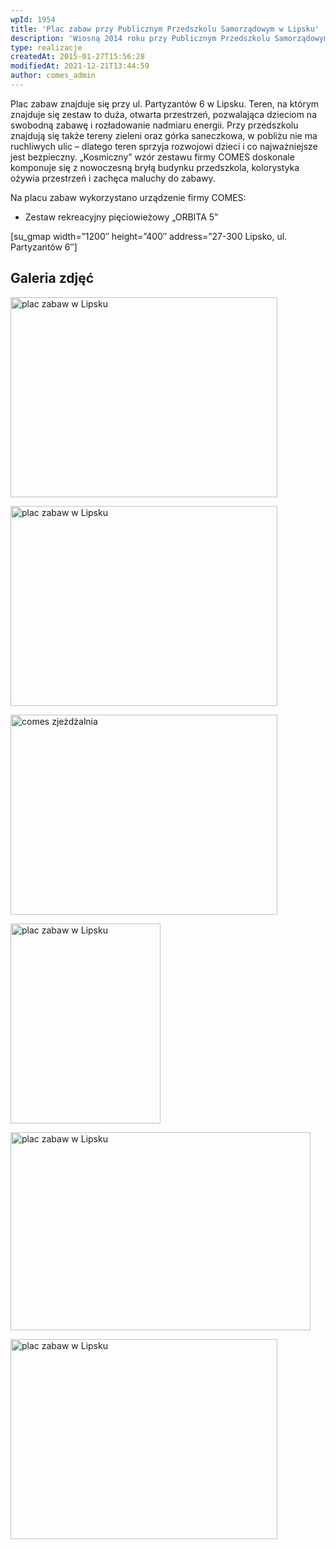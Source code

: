 ```yaml
---
wpId: 1954
title: 'Plac zabaw przy Publicznym Przedszkolu Samorządowym w Lipsku'
description: 'Wiosną 2014 roku przy Publicznym Przedszkolu Samorządowym w Lipsku Firma COMES zamontowała pięciowieżowy, wielofunkcyjny zestaw zabawowo-rekreacyjny.'
type: realizacje
createdAt: 2015-01-27T15:56:28
modifiedAt: 2021-12-21T13:44:59
author: comes_admin
---
```



Plac zabaw znajduje się przy ul. Partyzantów 6 w Lipsku. Teren, na którym znajduje się zestaw to duża, otwarta przestrzeń, pozwalająca dzieciom na swobodną zabawę i rozładowanie nadmiaru energii. Przy przedszkolu znajdują się także tereny zieleni oraz górka saneczkowa, w pobliżu nie ma ruchliwych ulic – dlatego teren sprzyja rozwojowi dzieci i co najważniejsze jest bezpieczny. „Kosmiczny” wzór zestawu firmy COMES doskonale komponuje się z nowoczesną bryłą budynku przedszkola, kolorystyka ożywia przestrzeń i zachęca maluchy do zabawy.

Na placu zabaw wykorzystano urządzenie firmy COMES:

*   Zestaw rekreacyjny pięciowieżowy „ORBITA 5”

\[su\_gmap width=”1200″ height=”400″ address=”27-300 Lipsko, ul. Partyzantów 6″\]

## Galeria zdjęć

[<img loading="lazy" decoding="async" width="427" height="320" src="/images/realizacje/plac-zabaw-przy-publicznym-przedszkolu-samorzadowym-w-lipsku/2-plac-zabaw-dla-dzieci-lipsko-427x320.jpg" alt="plac zabaw w Lipsku" srcset="/images/realizacje/plac-zabaw-przy-publicznym-przedszkolu-samorzadowym-w-lipsku/2-plac-zabaw-dla-dzieci-lipsko-427x320.jpg 427w, /images/realizacje/plac-zabaw-przy-publicznym-przedszkolu-samorzadowym-w-lipsku/2-plac-zabaw-dla-dzieci-lipsko-220x165.jpg 220w, /images/realizacje/plac-zabaw-przy-publicznym-przedszkolu-samorzadowym-w-lipsku/2-plac-zabaw-dla-dzieci-lipsko-650x488.jpg 650w, /images/realizacje/plac-zabaw-przy-publicznym-przedszkolu-samorzadowym-w-lipsku/2-plac-zabaw-dla-dzieci-lipsko-768x576.jpg 768w, /images/realizacje/plac-zabaw-przy-publicznym-przedszkolu-samorzadowym-w-lipsku/2-plac-zabaw-dla-dzieci-lipsko-230x173.jpg 230w, /images/realizacje/plac-zabaw-przy-publicznym-przedszkolu-samorzadowym-w-lipsku/2-plac-zabaw-dla-dzieci-lipsko-213x160.jpg 213w, /images/realizacje/plac-zabaw-przy-publicznym-przedszkolu-samorzadowym-w-lipsku/2-plac-zabaw-dla-dzieci-lipsko.jpg 800w" sizes="(max-width: 427px) 100vw, 427px" />](https://comes.pl/realizacje/plac-zabaw-przy-publicznym-przedszkolu-samorzadowym-w-lipsku/2-plac-zabaw-dla-dzieci-lipsko/)

[<img loading="lazy" decoding="async" width="427" height="320" src="/images/realizacje/plac-zabaw-przy-publicznym-przedszkolu-samorzadowym-w-lipsku/3-zestaw-orbita-firmy-comes-na-placu-w-lipsku-427x320.jpg" alt="plac zabaw w Lipsku" srcset="/images/realizacje/plac-zabaw-przy-publicznym-przedszkolu-samorzadowym-w-lipsku/3-zestaw-orbita-firmy-comes-na-placu-w-lipsku-427x320.jpg 427w, /images/realizacje/plac-zabaw-przy-publicznym-przedszkolu-samorzadowym-w-lipsku/3-zestaw-orbita-firmy-comes-na-placu-w-lipsku-220x165.jpg 220w, /images/realizacje/plac-zabaw-przy-publicznym-przedszkolu-samorzadowym-w-lipsku/3-zestaw-orbita-firmy-comes-na-placu-w-lipsku-650x488.jpg 650w, /images/realizacje/plac-zabaw-przy-publicznym-przedszkolu-samorzadowym-w-lipsku/3-zestaw-orbita-firmy-comes-na-placu-w-lipsku-768x576.jpg 768w, /images/realizacje/plac-zabaw-przy-publicznym-przedszkolu-samorzadowym-w-lipsku/3-zestaw-orbita-firmy-comes-na-placu-w-lipsku-230x173.jpg 230w, /images/realizacje/plac-zabaw-przy-publicznym-przedszkolu-samorzadowym-w-lipsku/3-zestaw-orbita-firmy-comes-na-placu-w-lipsku-213x160.jpg 213w, /images/realizacje/plac-zabaw-przy-publicznym-przedszkolu-samorzadowym-w-lipsku/3-zestaw-orbita-firmy-comes-na-placu-w-lipsku.jpg 800w" sizes="(max-width: 427px) 100vw, 427px" />](https://comes.pl/realizacje/plac-zabaw-przy-publicznym-przedszkolu-samorzadowym-w-lipsku/3-zestaw-orbita-firmy-comes-na-placu-w-lipsku/)

[<img loading="lazy" decoding="async" width="427" height="320" src="/images/realizacje/plac-zabaw-przy-publicznym-przedszkolu-samorzadowym-w-lipsku/4-comes-zjezdzalnia-na-zestawie-orbita-427x320.jpg" alt="comes zjeżdżalnia" srcset="/images/realizacje/plac-zabaw-przy-publicznym-przedszkolu-samorzadowym-w-lipsku/4-comes-zjezdzalnia-na-zestawie-orbita-427x320.jpg 427w, /images/realizacje/plac-zabaw-przy-publicznym-przedszkolu-samorzadowym-w-lipsku/4-comes-zjezdzalnia-na-zestawie-orbita-220x165.jpg 220w, /images/realizacje/plac-zabaw-przy-publicznym-przedszkolu-samorzadowym-w-lipsku/4-comes-zjezdzalnia-na-zestawie-orbita-650x488.jpg 650w, /images/realizacje/plac-zabaw-przy-publicznym-przedszkolu-samorzadowym-w-lipsku/4-comes-zjezdzalnia-na-zestawie-orbita-768x576.jpg 768w, /images/realizacje/plac-zabaw-przy-publicznym-przedszkolu-samorzadowym-w-lipsku/4-comes-zjezdzalnia-na-zestawie-orbita-230x173.jpg 230w, /images/realizacje/plac-zabaw-przy-publicznym-przedszkolu-samorzadowym-w-lipsku/4-comes-zjezdzalnia-na-zestawie-orbita-213x160.jpg 213w, /images/realizacje/plac-zabaw-przy-publicznym-przedszkolu-samorzadowym-w-lipsku/4-comes-zjezdzalnia-na-zestawie-orbita.jpg 800w" sizes="(max-width: 427px) 100vw, 427px" />](https://comes.pl/realizacje/plac-zabaw-przy-publicznym-przedszkolu-samorzadowym-w-lipsku/4-comes-zjezdzalnia-na-zestawie-orbita/)

[<img loading="lazy" decoding="async" width="240" height="320" src="/images/realizacje/plac-zabaw-przy-publicznym-przedszkolu-samorzadowym-w-lipsku/5-plac-zabaw-comes-w-lipsku-240x320.jpg" alt="plac zabaw w Lipsku" srcset="/images/realizacje/plac-zabaw-przy-publicznym-przedszkolu-samorzadowym-w-lipsku/5-plac-zabaw-comes-w-lipsku-240x320.jpg 240w, /images/realizacje/plac-zabaw-przy-publicznym-przedszkolu-samorzadowym-w-lipsku/5-plac-zabaw-comes-w-lipsku-220x293.jpg 220w, /images/realizacje/plac-zabaw-przy-publicznym-przedszkolu-samorzadowym-w-lipsku/5-plac-zabaw-comes-w-lipsku-540x720.jpg 540w, /images/realizacje/plac-zabaw-przy-publicznym-przedszkolu-samorzadowym-w-lipsku/5-plac-zabaw-comes-w-lipsku-173x230.jpg 173w, /images/realizacje/plac-zabaw-przy-publicznym-przedszkolu-samorzadowym-w-lipsku/5-plac-zabaw-comes-w-lipsku-120x160.jpg 120w, /images/realizacje/plac-zabaw-przy-publicznym-przedszkolu-samorzadowym-w-lipsku/5-plac-zabaw-comes-w-lipsku.jpg 600w" sizes="(max-width: 240px) 100vw, 240px" />](https://comes.pl/realizacje/plac-zabaw-przy-publicznym-przedszkolu-samorzadowym-w-lipsku/5-plac-zabaw-comes-w-lipsku/)

[<img loading="lazy" decoding="async" width="480" height="317" src="/images/realizacje/plac-zabaw-przy-publicznym-przedszkolu-samorzadowym-w-lipsku/6-dzieci-na-placu-zabaw-comes-w-lipsku-480x317.jpg" alt="plac zabaw w Lipsku" srcset="/images/realizacje/plac-zabaw-przy-publicznym-przedszkolu-samorzadowym-w-lipsku/6-dzieci-na-placu-zabaw-comes-w-lipsku-480x317.jpg 480w, /images/realizacje/plac-zabaw-przy-publicznym-przedszkolu-samorzadowym-w-lipsku/6-dzieci-na-placu-zabaw-comes-w-lipsku-220x145.jpg 220w, /images/realizacje/plac-zabaw-przy-publicznym-przedszkolu-samorzadowym-w-lipsku/6-dzieci-na-placu-zabaw-comes-w-lipsku-650x429.jpg 650w, /images/realizacje/plac-zabaw-przy-publicznym-przedszkolu-samorzadowym-w-lipsku/6-dzieci-na-placu-zabaw-comes-w-lipsku-768x507.jpg 768w, /images/realizacje/plac-zabaw-przy-publicznym-przedszkolu-samorzadowym-w-lipsku/6-dzieci-na-placu-zabaw-comes-w-lipsku-230x152.jpg 230w, /images/realizacje/plac-zabaw-przy-publicznym-przedszkolu-samorzadowym-w-lipsku/6-dzieci-na-placu-zabaw-comes-w-lipsku-240x158.jpg 240w, /images/realizacje/plac-zabaw-przy-publicznym-przedszkolu-samorzadowym-w-lipsku/6-dzieci-na-placu-zabaw-comes-w-lipsku.jpg 800w" sizes="(max-width: 480px) 100vw, 480px" />](https://comes.pl/realizacje/plac-zabaw-przy-publicznym-przedszkolu-samorzadowym-w-lipsku/6-dzieci-na-placu-zabaw-comes-w-lipsku/)

[<img loading="lazy" decoding="async" width="427" height="320" src="/images/realizacje/plac-zabaw-przy-publicznym-przedszkolu-samorzadowym-w-lipsku/plac-zabaw-lipsko-427x320.jpg" alt="plac zabaw w Lipsku" srcset="/images/realizacje/plac-zabaw-przy-publicznym-przedszkolu-samorzadowym-w-lipsku/plac-zabaw-lipsko-427x320.jpg 427w, /images/realizacje/plac-zabaw-przy-publicznym-przedszkolu-samorzadowym-w-lipsku/plac-zabaw-lipsko-220x165.jpg 220w, /images/realizacje/plac-zabaw-przy-publicznym-przedszkolu-samorzadowym-w-lipsku/plac-zabaw-lipsko-650x488.jpg 650w, /images/realizacje/plac-zabaw-przy-publicznym-przedszkolu-samorzadowym-w-lipsku/plac-zabaw-lipsko-768x576.jpg 768w, /images/realizacje/plac-zabaw-przy-publicznym-przedszkolu-samorzadowym-w-lipsku/plac-zabaw-lipsko-230x173.jpg 230w, /images/realizacje/plac-zabaw-przy-publicznym-przedszkolu-samorzadowym-w-lipsku/plac-zabaw-lipsko-213x160.jpg 213w, /images/realizacje/plac-zabaw-przy-publicznym-przedszkolu-samorzadowym-w-lipsku/plac-zabaw-lipsko.jpg 800w" sizes="(max-width: 427px) 100vw, 427px" />](https://comes.pl/realizacje/plac-zabaw-przy-publicznym-przedszkolu-samorzadowym-w-lipsku/plac-zabaw-lipsko/)